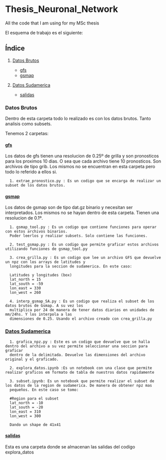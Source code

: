 # Thesis_Neuronal_Network
All the code that I am using for my MSc thesis

El esquema de trabajo es el siguiente:

## Índice 

1. [Datos Brutos](#Datos-Brutos)
   - [gfs](#gfs)
   - [gsmap](#gsmap)

2. [Datos Sudamerica](#Datos-Sudamerica)
   - [salidas](#salidas)



### Datos Brutos
Dentro de esta carpeta todo lo realizado es con los datos brutos. Tanto analisis como subsets.

Tenemos 2 carpetas:


#### [gfs](work/Datos_Brutos/gfs)
Los datos de gfs tienen una resolucion de 0.25º de grilla y son pronosticos para los proximos 10 dias. O sea que cada archivo tiene 10 pronosticos. Son archivos de tipo grib. Los mismos no se encuentran en esta carpeta pero todo lo referido a ellos si.

      1. extrae_pronostico.py : Es un codigo que se encarga de realizar un subset de los datos brutos. 

#### [gsmap](work/Datos_Brutos/gsmap)

Los datos de gsmap son de tipo dat.gz binario y necesitan ser interpretados. Los mismos no se hayan dentro de esta carpeta. Tienen una resolucion de 0.1º.

      1. gsmap_tool.py : Es un codigo que contiene funciones para operar con estos archivos binarios.
      Poder leerlos y realizar subsets. Solo contiene las funciones. 
    
      2. test_gsmap.py : Es un codigo que permite graficar estos archivos utilizando funciones de gsmap_tool.py
    
      3. crea_grilla.py : Es un codigo que lee un archivo GFS que devuelve un npz con los arrays de latitudes y 
      longitudes para la seccion de sudamerica. En este caso:
      
      Latitudes y longitudes (box)
      lat_north = 15
      lat_south = -59
      lon_east = 330
      lon_west = 260

      4. interp_gsmap_SA.py : Es un codigo que realiza el subset de los datos brutos de Gsmap. A su vez los
      multiplica por 24 de manera de tener datos diarios en unidades de mm/24hs. Y los interpola a las 
      dimensiones de 0.25. Usando el archivo creado con crea_grilla.py

   ### [Datos Sudamerica](work/Datos_Sudamerica)

      1. grafica_npz.py : Este es un codigo que devuelve que se halla dentro del archivo a su vez permite seleccionar una seccion para graficar
      dentro de la delimitada. Devuelve las dimensiones del archivo original y el graficado.

      2. explora_datos.ipynb :Es un notebook con una clase que permite realizar graficos em formato de tabla de nuestros datos rapidamente

      3. subset.ipynb: Es un notebook que permite realizar el subset de los datos de la region de sudamerica. De manera de obtener npz mas 
      pequeños. En este caso se tomo:

      #Region para el subset
      lat_north = -10
      lat_south = -20
      lon_east = 310
      lon_west = 300

      Dando un shape de 41x41

   #### [salidas](work/Datos_Sudamerica/salidas)

   Esta es una carpeta donde se almacenan las salidas del codigo explora_datos



   
   



